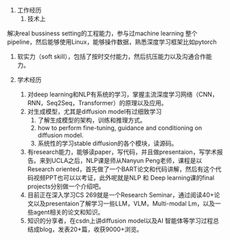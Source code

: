 1. 工作经历
   1. 技术上

解决real bussiness setting的工程能力，参与过machine learning 整个pipeline，然后能够使用Linux，能够操作数据，熟悉深度学习框架比如pytorch

1. 软实力（soft skill），包括了按时交付能力，然后抗压能力以及沟通合作能力。

1. 学术经历
   1. 对deep learning和NLP有系统的学习，掌握主流深度学习网络（CNN，RNN，Seq2Seq，Transformer）的原理以及应用。
   2. 对生成模型，尤其是diffusion model有过细致学习
      1. 了解生成模型的架构，训练和推理方式。
      2. how to perform fine-tuning, guidance and conditioning on diffusion model.
      3. 系统性的学习stable diffusion的各个模块，读源码。
   3. 有research能力，能够读paper，写代码，并且做presentaion，写学术报告。来到UCLA之后，NLP课是师从Nanyun Peng老师，课程是以Research oriented，首先做了一个BART论文和代码讲解，然后有这个代码视频PPT也可以以考证，此外呢就是NLP 和 Deep learning课的final projects分别做一个介绍吧。
   4. 目前正在深入学习CS 269就是一个Research Seminar，通过阅读40+论文以及presentaion了解学习一些LLM，VLM，Multi-modal Lm，以及一些agent相关的论文和知识。
   5. 知识的分享者，在csdn上讲diffusion model以及AI 智能体等学习过程总结成blog，发表20+篇，收获9000+浏览。